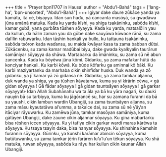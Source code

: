 +++
title = 'Prayer bpn11707 in Hausa'
author = "Abdu'l-Bahá"
tags = ['lang-ha', 'bpn-unsorted', "Abdu'l-Bahá"]
+++
Igiyar dake ɗaure zūkāce yanda ya kamāta, ita cē, biyayya. Idan sun haɗu, yā cancanta masōyā, su gwadāwa jūna amānā matuƙa.
Kada ku yarda kīshi, ya shiga tsakāninku, sabōda kīshi, kamar gubā, yana gurɓāta tūshen sōyayya.
Kada ku yarda, matsalōlin yau da kullun, da hālin zaman yau da gōbe dake sauyāwa kōwace rānā, su zama dalīlin rabuwarku. 
Idan tāshin hankali ya ɓullo, ku tattauna tsakāninku, sabōda tsōron kada waɗansu, su maida ƙwāyar ƙasa ta zama babban dūtsi.
Zūkācenku, su zama kamar madūbai biyu, dake gwada ƙyalƙyalin taurārun samāniyar sōyayya da shāwa.
Martabarku da īmāninku, su zama sū nē abun zancenku. Kada ku ɓōyēwa jūna kōmi. Gidanku, ya zama mafaƙar hūtū da konciyar hankali.
Ku karɓi kōwā. Ku būde ƙōfarku ga aminnai kō ɓāki. Ku karɓi maziyartanku da marhaba cikin shinfiɗar huska. Duk wanda ya zō gidanku, ya jī kamar yā zō gidansa nē.
Gidanku, ya zama tamkar aljanna, duk wanda ya shiga, ya ga tūshen ƙāyatarwa, kuma ya yi kirārin cēwa, « gā gidan sōyayya ! Gā fādar sōyayya ! gā gidan tsuntsāyen sōyayya ! gā garkar sōyayya!»
Idan Allah Subahānahu wa ta āla ya bā ku yāra nagari, ku ɗauki nauyin bā su tarbiyya, kuma ku jāgōrancē su, har su zamana furanni da bā su yaushi, cikin lambun wardin Ubangiji, su zama tsuntsāyen aljanna, su zama māsu kyautatāwa al’umma, a taƙaice dai, su zama sū nē ƴāƴan itāciyar rāyuwarku.
Ku zamēwa jūna, tamkar masōyan samāniya, kuma gātāyen Ubangiji, dake zaune cikin aljannar sōyayya.
Ku gina mabartarku bisa rēshen iccen sōyayya.
Ku yi tafiya cikin garkar wardi maras ƙārēwa ta sōyayya.
Ku tsaya tsayin daka, bisa hanyar sōyayya.
Ku shinshina ƙamshin furannin sōyayya.
Gūrinku, ya ƙunshi karāmar abincin sōyayya, kuma batūtuwanku, su zama tamkar jērin farāren lu’u’lu’un tēkun sōyayya.
Ku shā matuƙa, ruwan sōyayya, sabōda ku rāyu har kullun cikin ƙaunar Allah Ubangiji.
